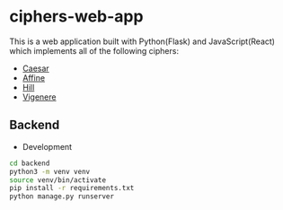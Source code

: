 # ciphers-web-app
This is a web application built with Python(Flask) and JavaScript(React) which implements all of the following ciphers:
 * [Caesar](http://practicalcryptography.com/ciphers/classical-era/caesar/)
 * [Affine](http://practicalcryptography.com/ciphers/classical-era/affine/)
 * [Hill](http://practicalcryptography.com/ciphers/classical-era/hill/)
 * [Vigenere](http://practicalcryptography.com/ciphers/classical-era/vigenere-gronsfeld-and-autokey/)

## Backend
 * Development
 ```sh
 cd backend
 python3 -m venv venv
 source venv/bin/activate
 pip install -r requirements.txt
 python manage.py runserver
 ```